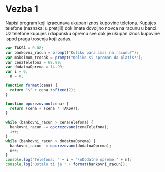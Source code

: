 # Vezba 1

Napisi program koji izracunava ukupan iznos kupovine telefona. Kupujes telefone (naznaka: u pretlji!) dok imate dovoljno novca na racunu u banci. Uz telefone kupujes i dopunsku opremu sve dok je ukupan iznos kupovine ispod praga trosenja koji zadas.

```js
var TAKSA = 0.08;
var bankovni_racun = prompt("Koliko para imas na racunu?");
var maksimum_trosak = prompt("Koliko si spreman da platis?");
var cenaTelefona = 69.99;
var dodatnaOprema = 14.99;
var i = 0,
  n = 0;

function format(cena) {
  return "$" + cena.toFixed(2);
}

function oporezovano(cena) {
  return (cena + (cena * TAKSA));
}

while (bankovni_racun > cenaTelefona) {
  bankovni_racun -= oporezovano(cenaTelefona);
  i++;
}
while (bankovni_racun > dodatnaOprema) {
  bankovni_racun -= oporezovano(dodatnaOprema);
  n++;
}
console.log("Telefona: " + i + "\nDodatne opreme:" + n);
console.log("Ostalo ti je " + format(bankovni_racun));
```
